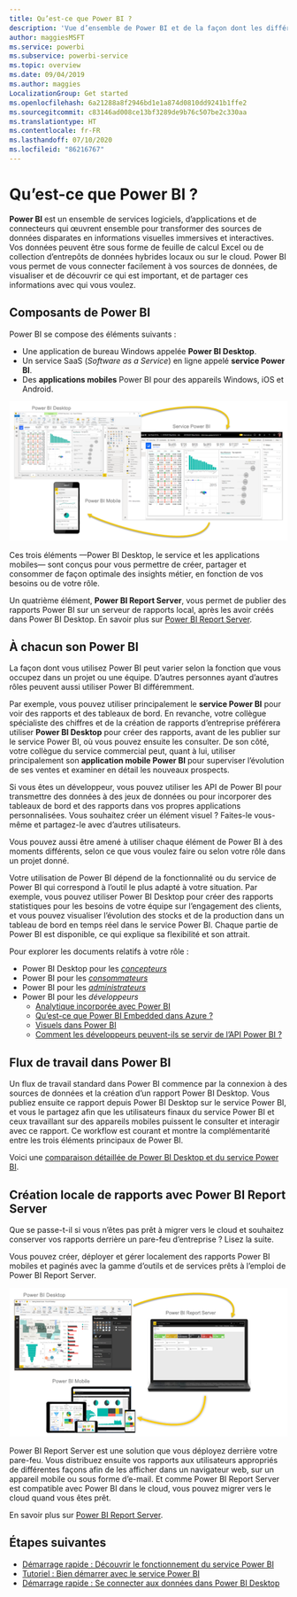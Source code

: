 ```yaml
---
title: Qu’est-ce que Power BI ?
description: 'Vue d’ensemble de Power BI et de la façon dont les différents composants s’intègrent : Power BI Desktop, le service Power BI, Power BI mobile, Report Server et Power BI Embedded.'
author: maggiesMSFT
ms.service: powerbi
ms.subservice: powerbi-service
ms.topic: overview
ms.date: 09/04/2019
ms.author: maggies
LocalizationGroup: Get started
ms.openlocfilehash: 6a21288a8f2946bd1e1a874d0810dd9241b1ffe2
ms.sourcegitcommit: c83146ad008ce13bf3289de9b76c507be2c330aa
ms.translationtype: HT
ms.contentlocale: fr-FR
ms.lasthandoff: 07/10/2020
ms.locfileid: "86216767"
---
```

# <a name="what-is-power-bi"></a>Qu’est-ce que Power BI ?
**Power BI** est un ensemble de services logiciels, d’applications et de connecteurs qui œuvrent ensemble pour transformer des sources de données disparates en informations visuelles immersives et interactives. Vos données peuvent être sous forme de feuille de calcul Excel ou de collection d’entrepôts de données hybrides locaux ou sur le cloud. Power BI vous permet de vous connecter facilement à vos sources de données, de visualiser et de découvrir ce qui est important, et de partager ces informations avec qui vous voulez.

## <a name="the-parts-of-power-bi"></a>Composants de Power BI
Power BI se compose des éléments suivants : 
- Une application de bureau Windows appelée **Power BI Desktop**.
- Un service SaaS (*Software as a Service*) en ligne appelé **service Power BI**. 
- Des **applications mobiles** Power BI pour des appareils Windows, iOS et Android.

![Diagramme de Power BI Desktop, Service et Mobile montrant leur intégration.](media/power-bi-overview/power-bi-overview-blocks.png)

Ces trois éléments &mdash;Power BI Desktop, le service et les applications mobiles&mdash; sont conçus pour vous permettre de créer, partager et consommer de façon optimale des insights métier, en fonction de vos besoins ou de votre rôle.

Un quatrième élément, **Power BI Report Server**, vous permet de publier des rapports Power BI sur un serveur de rapports local, après les avoir créés dans Power BI Desktop. En savoir plus sur [Power BI Report Server](#on-premises-reporting-with-power-bi-report-server).

## <a name="how-power-bi-matches-your-role"></a>À chacun son Power BI
La façon dont vous utilisez Power BI peut varier selon la fonction que vous occupez dans un projet ou une équipe. D’autres personnes ayant d’autres rôles peuvent aussi utiliser Power BI différemment.

Par exemple, vous pouvez utiliser principalement le **service Power BI** pour voir des rapports et des tableaux de bord. En revanche, votre collègue spécialiste des chiffres et de la création de rapports d’entreprise préférera utiliser **Power BI Desktop** pour créer des rapports, avant de les publier sur le service Power BI, où vous pouvez ensuite les consulter. De son côté, votre collègue du service commercial peut, quant à lui, utiliser principalement son **application mobile Power BI** pour superviser l’évolution de ses ventes et examiner en détail les nouveaux prospects.

Si vous êtes un développeur, vous pouvez utiliser les API de Power BI pour transmettre des données à des jeux de données ou pour incorporer des tableaux de bord et des rapports dans vos propres applications personnalisées. Vous souhaitez créer un élément visuel ? Faites-le vous-même et partagez-le avec d’autres utilisateurs.  

Vous pouvez aussi être amené à utiliser chaque élément de Power BI à des moments différents, selon ce que vous voulez faire ou selon votre rôle dans un projet donné.

Votre utilisation de Power BI dépend de la fonctionnalité ou du service de Power BI qui correspond à l’outil le plus adapté à votre situation. Par exemple, vous pouvez utiliser Power BI Desktop pour créer des rapports statistiques pour les besoins de votre équipe sur l’engagement des clients, et vous pouvez visualiser l’évolution des stocks et de la production dans un tableau de bord en temps réel dans le service Power BI. Chaque partie de Power BI est disponible, ce qui explique sa flexibilité et son attrait.

Pour explorer les documents relatifs à votre rôle :
- Power BI Desktop pour les [*concepteurs*](desktop-what-is-desktop.md)
- Power BI pour les [*consommateurs*](../consumer/end-user-consumer.md)
- Power BI pour les [*administrateurs*](../admin/service-admin-administering-power-bi-in-your-organization.md)
- Power BI pour les *développeurs*
    * [Analytique incorporée avec Power BI](../developer/embedded/embedding.md)
    * [Qu’est-ce que Power BI Embedded dans Azure ?](../developer/embedded/azure-pbie-what-is-power-bi-embedded.md)
    * [Visuels dans Power BI](../developer/visuals/power-bi-custom-visuals.md)
    * [Comment les développeurs peuvent-ils se servir de l’API Power BI ?](../developer/automation/overview-of-power-bi-rest-api.md)

## <a name="the-flow-of-work-in-power-bi"></a>Flux de travail dans Power BI
Un flux de travail standard dans Power BI commence par la connexion à des sources de données et la création d’un rapport Power BI Desktop. Vous publiez ensuite ce rapport depuis Power BI Desktop sur le service Power BI, et vous le partagez afin que les utilisateurs finaux du service Power BI et ceux travaillant sur des appareils mobiles puissent le consulter et interagir avec ce rapport.
Ce workflow est courant et montre la complémentarité entre les trois éléments principaux de Power BI.

Voici une [comparaison détaillée de Power BI Desktop et du service Power BI](../fundamentals/service-service-vs-desktop.md).

## <a name="on-premises-reporting-with-power-bi-report-server"></a>Création locale de rapports avec Power BI Report Server

Que se passe-t-il si vous n’êtes pas prêt à migrer vers le cloud et souhaitez conserver vos rapports derrière un pare-feu d’entreprise ?  Lisez la suite.

Vous pouvez créer, déployer et gérer localement des rapports Power BI mobiles et paginés avec la gamme d’outils et de services prêts à l’emploi de Power BI Report Server.

![Diagramme de Power BI Desktop, Service et Mobile montrant leur intégration.](media/power-bi-overview/power-bi-report-server2.png)

Power BI Report Server est une solution que vous déployez derrière votre pare-feu. Vous distribuez ensuite vos rapports aux utilisateurs appropriés de différentes façons afin de les afficher dans un navigateur web, sur un appareil mobile ou sous forme d’e-mail. Et comme Power BI Report Server est compatible avec Power BI dans le cloud, vous pouvez migrer vers le cloud quand vous êtes prêt. 

En savoir plus sur [Power BI Report Server](../report-server/get-started.md).

## <a name="next-steps"></a>Étapes suivantes
- [Démarrage rapide : Découvrir le fonctionnement du service Power BI](../consumer/end-user-experience.md)   
- [Tutoriel : Bien démarrer avec le service Power BI](service-get-started.md)
- [Démarrage rapide : Se connecter aux données dans Power BI Desktop](../connect-data/desktop-quickstart-connect-to-data.md)
